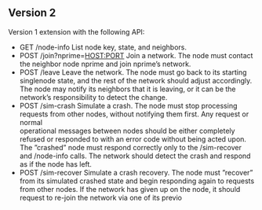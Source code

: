## Version 2
Version 1 extension with the following API:

* GET /node-info List node key, state, and neighbors.  
* POST /join?nprime=<HOST:PORT> Join a network. The node must contact the neighbor node nprime and join nprime’s network.  
* POST /leave Leave the network. The node must go back to its starting singlenode state, and the rest of the network should adjust accordingly. The node may notify its neighbors that it is leaving, or it can be the network’s responsibility to detect the change.  
*  POST /sim-crash Simulate a crash. The node must stop processing requests from other nodes, without notifying them first. Any request or normal  
operational messages between nodes should be either completely refused or
responded to with an error code without being acted upon. The ”crashed”
node must respond correctly only to the /sim-recover and /node-info calls.
The network should detect the crash and respond as if the node has left.
* POST /sim-recover Simulate a crash recovery. The node must ”recover”
from its simulated crashed state and begin responding again to requests
from other nodes. If the network has given up on the node, it should
request to re-join the network via one of its previo  

